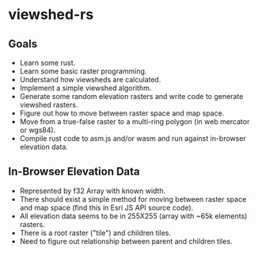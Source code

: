 # viewshed-rs

## Goals

* Learn some rust.
* Learn some basic raster programming.
* Understand how viewsheds are calculated.
* Implement a simple viewshed algorithm.
* Generate some random elevation rasters and write code to generate viewshed rasters.
* Figure out how to move between raster space and map space.
* Move from a true-false raster to a multi-ring polygon (in web mercator or wgs84).
* Compile rust code to asm.js and/or wasm and run against in-browser elevation data.

## In-Browser Elevation Data

* Represented by f32 Array with known width.
* There should exist a simple method for moving between raster space and map space (find this in Esri JS API source code).
* All elevation data seems to be in 255X255 (array with ~65k elements) rasters.
* There is a root raster ("tile") and children tiles.
* Need to figure out relationship between parent and children tiles.
